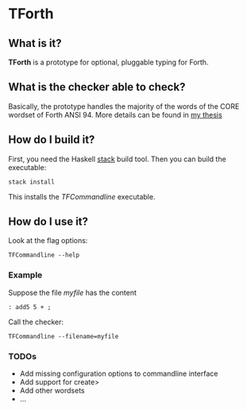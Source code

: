 # TForth

## What is it?

**TForth** is a prototype for optional, pluggable typing for Forth.

## What is the checker able to check?

Basically, the prototype handles the majority of the words of the CORE wordset of Forth ANSI 94. More details can be found in [my thesis](http://www.ub.tuwien.ac.at/dipl/2015/AC12652979.pdf) 

## How do I build it?

First, you need the Haskell [stack](https://github.com/commercialhaskell/stack) build tool.
Then you can build the executable:

```
stack install
```

This installs the *TFCommandline* executable.

## How do I use it?

Look at the flag options:

```
TFCommandline --help
```

### Example
Suppose the file _myfile_ has the content
```
: add5 5 + ;
```

Call the checker:
```
TFCommandline --filename=myfile
```

### TODOs

* Add missing configuration options to commandline interface
* Add support for create>
* Add other wordsets
* ...
